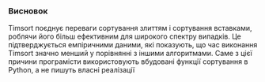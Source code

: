 ### Висновок

Timsort поєднує переваги сортування злиттям і сортування вставками, роблячи його більш ефективним для широкого спектру
випадків. Це підтверджується емпіричними даними, які показують, що час виконання Timsort значно менший у порівнянні з
іншими алгоритмами. Саме з цієї причини програмісти використовують вбудовані функції сортування в Python, а не пишуть
власні реалізації